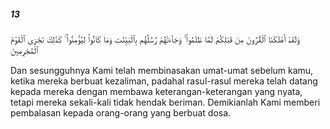 ##### 13

<span class="ayah">وَلَقَدْ أَهْلَكْنَا ٱلْقُرُونَ مِن قَبْلِكُمْ لَمَّا ظَلَمُوا۟ ۙ وَجَآءَتْهُمْ رُسُلُهُم بِٱلْبَيِّنَٰتِ وَمَا كَانُوا۟ لِيُؤْمِنُوا۟ ۚ كَذَٰلِكَ نَجْزِى ٱلْقَوْمَ ٱلْمُجْرِمِينَ</span>

<span class="ayah_translation">Dan sesungguhnya Kami telah membinasakan umat-umat sebelum kamu, ketika mereka berbuat kezaliman, padahal rasul-rasul mereka telah datang kepada mereka dengan membawa keterangan-keterangan yang nyata, tetapi mereka sekali-kali tidak hendak beriman. Demikianlah Kami memberi pembalasan kepada orang-orang yang berbuat dosa.</span>
